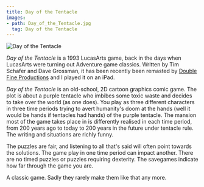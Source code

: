 ```yaml
---
title: Day of the Tentacle
images:
- path: Day_of_the_Tentacle.jpg
  tag: Day of the Tentacle
---
```

![Day of the Tentacle](Day_of_the_Tentacle.jpg)

*Day of the Tentacle* is a 1993 LucasArts game, back in the days when
LucasArts were turning out Adventure game classics. Written by Tim Schafer and
Dave Grossman, it has been recently been remasted by 
[Double Fine Productions](https://store.steampowered.com/developer/doublefine?snr=1_5_9__2000)
and I played it on an iPad.

*Day of the Tentacle*  is an old-school, 2D cartoon graphics comic game. 
The plot is about a purple tentacle who imbibes some toxic waste and decides
to take over the world (as one does). You play as three different characters in
three time periods trying to avert humanity's doom at the hands (well it would be
hands if tentacles had hands) of the purple tentacle. The mansion most of the
game takes place in is differently realised in each time period, from 200 years ago to 
today to 200 years in the future under tentacle rule. The writing and situations are
richly funny.

The puzzles are fair, and listening to all that's said will often point towards the solutions.
The game play in one time period can impact another. There are no timed puzzles
or puzzles requiring dexterity. The savegames indicate how far through
the game you are.

A classic game. Sadly they rarely make them like that any more.
